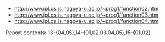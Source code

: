 - http://www.ipl.cs.is.nagoya-u.ac.jp/~prog1/function02.htm
- http://www.ipl.cs.is.nagoya-u.ac.jp/~prog1/function03.htm
- http://www.ipl.cs.is.nagoya-u.ac.jp/~prog1/function04.htm

Report contents: 13-{04,05},14-{01,02,03,04,05},15-{01,02}

